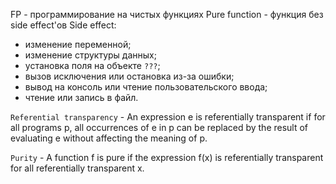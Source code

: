 FP - программирование на чистых функциях
Pure function - функция без side effect'ов
Side effect:
- изменение переменной;
- изменение структуры данных;
- установка поля на объекте `???`;
- вызов исключения или остановка из-за ошибки;
- вывод на консоль или чтение пользовательского ввода;
- чтение или запись в файл.

`Referential transparency` - An expression e is referentially transparent if for all programs p, all occurrences of e in p can be replaced by the result of evaluating e without affecting the meaning of p.

`Purity` - A function f is pure if the expression f(x) is referentially transparent for all referentially transparent x.



